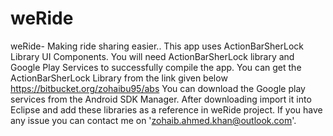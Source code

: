 # weRide
weRide- Making ride sharing easier.. This app uses ActionBarSherLock Library UI Components. 
You will need ActionBarSherLock library and Google Play Services to successfully compile the app. 
You can get the ActionBarSherLock Library from the link given below
https://bitbucket.org/zohaibu95/abs
You can download the Google play services from the Android SDK Manager.
After downloading import it into Eclipse and add these libraries as a reference in weRide project.
If you have any issue you can contact me on 'zohaib.ahmed.khan@outlook.com'. 
